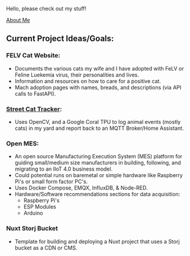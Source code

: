 Hello, please check out my stuff!

[About Me](https://danrerko.com)

## Current Project Ideas/Goals:

### FELV Cat Website:
- Documents the various cats my wife and I have adopted with FeLV or Feline Luekemia virus, their personalities and lives.
- Information and resources on how to care for a positive cat.
- Mach adoption pages with names, breads, and descriptions (via API calls to FastAPI).

### [Street Cat Tracker](https://github.com/D2theR/street_cat_tracker):
- Uses OpenCV, and a Google Coral TPU to log animal events (mostly cats) in my yard and report back to an MQTT Broker/Home Assistant.

### Open MES:
- An open source Manufacturing Execution System (MES) platform for guiding small/medium size manufacturers in building, following, and migrating to an IIoT 4.0 business model.
- Could potential runs on baremetal or simple hardware like Raspberry Pi's or small form factor PC's.
- Uses Docker Compose, EMQX, InfluxDB, & Node-RED.
- Hardware/Software recommendations sections for data acquisition:
    - Raspberry Pi's
    - ESP Modules
    - Arduino

### Nuxt Storj Bucket
- Template for building and deploying a Nuxt project that uses a Storj bucket as a CDN or CMS.